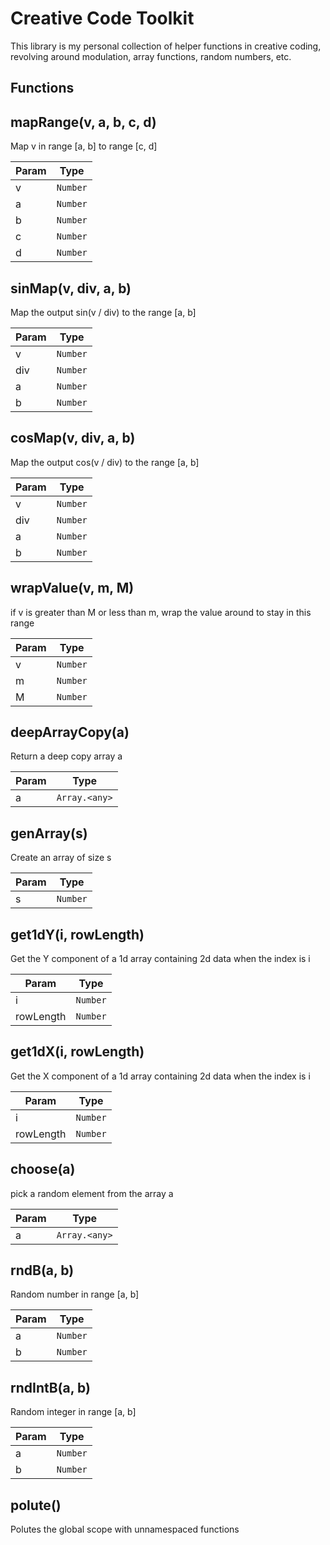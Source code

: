 # Creative Code Toolkit

This library is my personal collection of helper functions in creative coding, revolving around modulation, array functions, random numbers, etc.

## Functions

## mapRange(v, a, b, c, d)
Map v in range [a, b] to range [c, d]


| Param | Type |
| --- | --- |
| v | <code>Number</code> |
| a | <code>Number</code> |
| b | <code>Number</code> |
| c | <code>Number</code> |
| d | <code>Number</code> |


## sinMap(v, div, a, b)
Map the output sin(v / div) to the range [a, b]


| Param | Type |
| --- | --- |
| v | <code>Number</code> |
| div | <code>Number</code> |
| a | <code>Number</code> |
| b | <code>Number</code> |


## cosMap(v, div, a, b)
Map the output cos(v / div) to the range [a, b]


| Param | Type |
| --- | --- |
| v | <code>Number</code> |
| div | <code>Number</code> |
| a | <code>Number</code> |
| b | <code>Number</code> |


## wrapValue(v, m, M)
if v is greater than M or less than m, wrap the value around to stay in this range


| Param | Type |
| --- | --- |
| v | <code>Number</code> |
| m | <code>Number</code> |
| M | <code>Number</code> |


## deepArrayCopy(a)
Return a deep copy array a


| Param | Type |
| --- | --- |
| a | <code>Array.&lt;any&gt;</code> |


## genArray(s)
Create an array of size s


| Param | Type |
| --- | --- |
| s | <code>Number</code> |


## get1dY(i, rowLength)
Get the Y component of a 1d array containing 2d data when the index is i


| Param | Type |
| --- | --- |
| i | <code>Number</code> |
| rowLength | <code>Number</code> |


## get1dX(i, rowLength)
Get the X component of a 1d array containing 2d data when the index is i


| Param | Type |
| --- | --- |
| i | <code>Number</code> |
| rowLength | <code>Number</code> |


## choose(a)
pick a random element from the array a


| Param | Type |
| --- | --- |
| a | <code>Array.&lt;any&gt;</code> |


## rndB(a, b)
Random number in range [a, b]


| Param | Type |
| --- | --- |
| a | <code>Number</code> |
| b | <code>Number</code> |


## rndIntB(a, b)
Random integer in range [a, b]


| Param | Type |
| --- | --- |
| a | <code>Number</code> |
| b | <code>Number</code> |


## polute()
Polutes the global scope with unnamespaced functions